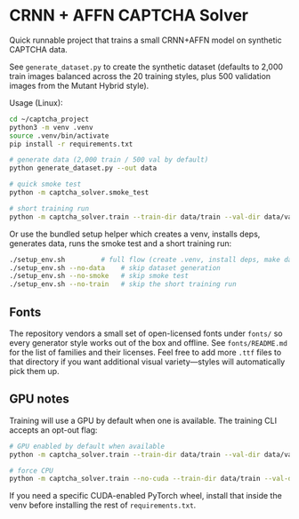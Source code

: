 # CRNN + AFFN CAPTCHA Solver

Quick runnable project that trains a small CRNN+AFFN model on synthetic CAPTCHA data.

See `generate_dataset.py` to create the synthetic dataset (defaults to 2,000 train images
balanced across the 20 training styles, plus 500 validation images from the Mutant Hybrid style).

Usage (Linux):

```bash
cd ~/captcha_project
python3 -m venv .venv
source .venv/bin/activate
pip install -r requirements.txt

# generate data (2,000 train / 500 val by default)
python generate_dataset.py --out data

# quick smoke test
python -m captcha_solver.smoke_test

# short training run
python -m captcha_solver.train --train-dir data/train --val-dir data/val --epochs 2 --batch-size 8
```

Or use the bundled setup helper which creates a venv, installs deps, generates data,
runs the smoke test and a short training run:

```bash
./setup_env.sh         # full flow (create .venv, install deps, make data, smoke test, short train)
./setup_env.sh --no-data    # skip dataset generation
./setup_env.sh --no-smoke   # skip smoke test
./setup_env.sh --no-train   # skip the short training run
```

Fonts
-----

The repository vendors a small set of open-licensed fonts under `fonts/` so every generator
style works out of the box and offline. See `fonts/README.md` for the list of families and
their licenses. Feel free to add more `.ttf` files to that directory if you want additional
visual variety—styles will automatically pick them up.

GPU notes
---------

Training will use a GPU by default when one is available. The training CLI accepts an opt-out flag:

```bash
# GPU enabled by default when available
python -m captcha_solver.train --train-dir data/train --val-dir data/val --epochs 10 --batch-size 32

# force CPU
python -m captcha_solver.train --no-cuda --train-dir data/train --val-dir data/val --epochs 10 --batch-size 32
```

If you need a specific CUDA-enabled PyTorch wheel, install that inside the venv before installing the rest of `requirements.txt`.
